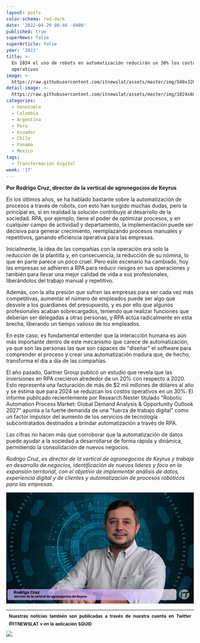 ```yaml
---
layout: posts
color-schema: red-dark
date: '2022-04-29 08:46 -0400'
published: true
superNews: false
superArticle: false
year: '2022'
title: >-
  En 2024 el uso de robots en automatización reducirán un 30% los costos
  operativos
image: >-
  https://raw.githubusercontent.com/itnewslat/assets/master/img/540x320/Rodrigo-Cruz-p.jpg
detail-image: >-
  https://raw.githubusercontent.com/itnewslat/assets/master/img/1024x680/Rodrigo-Cruz-g.jpg
categories:
  - Venezuela
  - Colombia
  - Argentina
  - Perú
  - Ecuador
  - Chile
  - Panama
  - Mexico
tags:
  - Transformación Digital
week: '17'
---
```

**Por Rodrigo Cruz, director de la vertical de agronegocios de Keyrus**

En los últimos años, se ha hablado bastante sobre la automatización de procesos a través de robots, con esto han surgido muchas dudas, pero la principal es, sí en realidad la solución contribuye al desarrollo de la sociedad. RPA, por ejemplo, tiene el poder de optimizar procesos, y en cualquier campo de actividad y departamento, la implementación puede ser decisiva para generar crecimiento, reemplazando procesos manuales y repetitivos, ganando eficiencia operativa para las empresas.

Inicialmente, la idea de las compañías con la operación era solo la reducción de la plantilla y, en consecuencia, la reducción de su nómina, lo que en parte parece un poco cruel. Pero este escenario ha cambiado, hoy las empresas se adhieren a RPA para reducir riesgos en sus operaciones y también para llevar una mejor calidad de vida a sus profesionales, liberándolos del trabajo manual y repetitivo.

Además, con la alta presión que sufren las empresas para ser cada vez más competitivas, aumentar el número de empleados puede ser algo que desvele a los guardianes del presupuesto, y es por ello que algunos profesionales acaban sobrecargados, teniendo que realizar funciones que deberían ser delegadas a otras personas, y RPA actúa radicalmente en esta brecha, liberando un tiempo valioso de los empleados.

En este caso, es fundamental entender que la interacción humana es aún más importante dentro de este mecanismo que carece de automatización, ya que son las personas las que son capaces de "diseñar" el software para comprender el proceso y crear una automatización madura que, de hecho, transforma el día a día de las compañías.

El año pasado, Gartner Group publicó un estudio que revela que las inversiones en RPA crecieron alrededor de un 20% con respecto a 2020. Esto representa una facturación de más de $2 mil millones de dólares al año y se estima que para 2024 se reduzcan los costos operativos en un 30%. El informe publicado recientemente por Research Nester titulado "Robotic Automation Process Market: Global Demand Analysis & Opportunity Outlook 2027" apunta a la fuerte demanda de una "fuerza de trabajo digital" como un factor impulsor del aumento de los servicios de tecnología subcontratados destinados a brindar automatización a través de RPA.

Las cifras no hacen más que corroborar que la automatización de datos puede ayudar a la sociedad a desarrollarse de forma rápida y dinámica, permitiendo la consolidación de nuevos negocios.

*Rodrigo Cruz, es director de la vertical de agronegocios de Keyrus y trabaja en desarrollo de negocios, identificación de nuevos líderes y foco en la expansión territorial, con el objetivo de implementar análisis de datos, experiencia digital y de clientes y automatización de procesos robóticos para las empresas.*

![](https://raw.githubusercontent.com/itnewslat/assets/master/img/540x320/Rodrigo-Cruz-p.jpg)

<table style="height: 42px;" width="569">
<tbody>
<tr>
<td style="text-align: justify;"><sub><strong>Nuestras noticias también son publicadas a través de nuestra cuenta en Twitter <a href="https://twitter.com/itnewslat?lang=es">@ITNEWSLAT</a> y en la aplicación <a href="https://squidapp.co/en/">SQUID</a></strong></sub></td>
</tr>
</tbody>
</table>

<img src="https://tracker.metricool.com/c3po.jpg?hash=56f88a41e39ab42c063cc51676587a04"/>